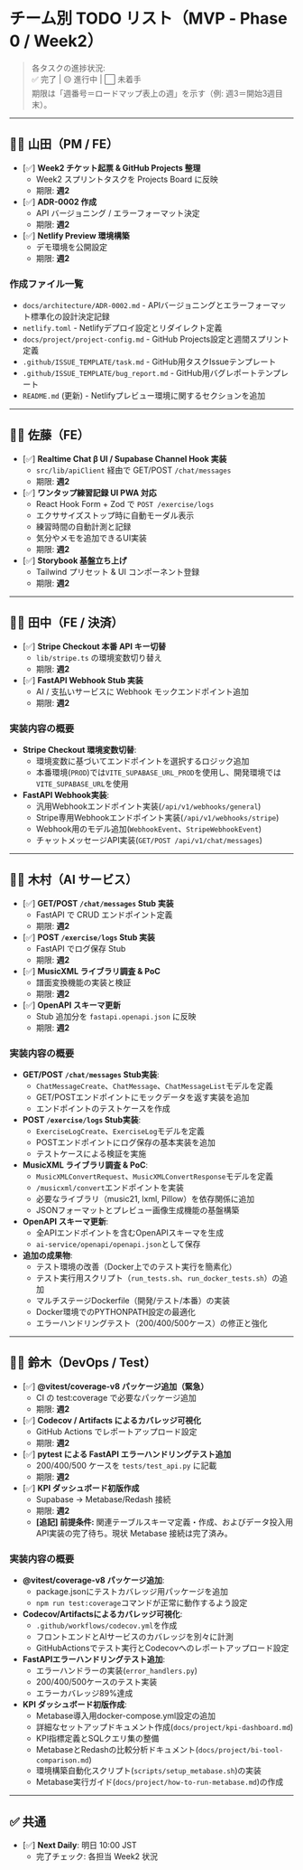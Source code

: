 # チーム別 TODO リスト（MVP ‑ Phase 0 / Week2）

> 各タスクの進捗状況:  
> ✅ 完了 | 🟡 進行中 | ⬜ 未着手  
> 期限は「週番号＝ロードマップ表上の週」を示す（例: 週3＝開始3週目末）。

---

## 🧑‍💻 山田（PM / FE）

- [✅] **Week2 チケット起票 & GitHub Projects 整理**  
  - Week2 スプリントタスクを Projects Board に反映  
  - 期限: **週2**
- [✅] **ADR-0002 作成**  
  - API バージョニング / エラーフォーマット決定  
  - 期限: **週2**
- [✅] **Netlify Preview 環境構築**  
  - デモ環境を公開設定  
  - 期限: **週2**

### 作成ファイル一覧
- `docs/architecture/ADR-0002.md` - APIバージョニングとエラーフォーマット標準化の設計決定記録
- `netlify.toml` - Netlifyデプロイ設定とリダイレクト定義
- `docs/project/project-config.md` - GitHub Projects設定と週間スプリント定義
- `.github/ISSUE_TEMPLATE/task.md` - GitHub用タスクIssueテンプレート
- `.github/ISSUE_TEMPLATE/bug_report.md` - GitHub用バグレポートテンプレート
- `README.md` (更新) - Netlifyプレビュー環境に関するセクションを追加

---

## 🧑‍💻 佐藤（FE）

- [✅] **Realtime Chat β UI / Supabase Channel Hook 実装**  
  - `src/lib/apiClient` 経由で GET/POST `/chat/messages`  
  - 期限: **週2**
- [✅] **ワンタップ練習記録 UI PWA 対応**  
  - React Hook Form + Zod で `POST /exercise/logs`  
  - エクササイズストップ時に自動モーダル表示
  - 練習時間の自動計測と記録
  - 気分やメモを追加できるUI実装
  - 期限: **週2**
- [✅] **Storybook 基盤立ち上げ**  
  - Tailwind プリセット & UI コンポーネント登録  
  - 期限: **週2**

---

## 🧑‍💻 田中（FE / 決済）

- [✅] **Stripe Checkout 本番 API キー切替**  
  - `lib/stripe.ts` の環境変数切り替え  
  - 期限: **週2**
- [✅] **FastAPI Webhook Stub 実装**  
  - AI / 支払いサービスに Webhook モックエンドポイント追加  
  - 期限: **週2**

### 実装内容の概要
- **Stripe Checkout 環境変数切替**:
  - 環境変数に基づいてエンドポイントを選択するロジック追加
  - 本番環境(`PROD`)では`VITE_SUPABASE_URL_PROD`を使用し、開発環境では`VITE_SUPABASE_URL`を使用
- **FastAPI Webhook実装**:
  - 汎用Webhookエンドポイント実装(`/api/v1/webhooks/general`)
  - Stripe専用Webhookエンドポイント実装(`/api/v1/webhooks/stripe`)
  - Webhook用のモデル追加(`WebhookEvent`、`StripeWebhookEvent`)
  - チャットメッセージAPI実装(`GET/POST /api/v1/chat/messages`)

---

## 🧑‍💻 木村（AI サービス）

- [✅] **GET/POST `/chat/messages` Stub 実装**  
  - FastAPI で CRUD エンドポイント定義  
  - 期限: **週2**
- [✅] **POST `/exercise/logs` Stub 実装**  
  - FastAPI でログ保存 Stub  
  - 期限: **週2**
- [✅] **MusicXML ライブラリ調査 & PoC**  
  - 譜面変換機能の実装と検証  
  - 期限: **週2**
- [✅] **OpenAPI スキーマ更新**  
  - Stub 追加分を `fastapi.openapi.json` に反映  
  - 期限: **週2**

### 実装内容の概要
- **GET/POST `/chat/messages` Stub実装**:
  - `ChatMessageCreate`、`ChatMessage`、`ChatMessageList`モデルを定義
  - GET/POSTエンドポイントにモックデータを返す実装を追加
  - エンドポイントのテストケースを作成
- **POST `/exercise/logs` Stub実装**:
  - `ExerciseLogCreate`、`ExerciseLog`モデルを定義
  - POSTエンドポイントにログ保存の基本実装を追加
  - テストケースによる検証を実施
- **MusicXML ライブラリ調査 & PoC**:
  - `MusicXMLConvertRequest`、`MusicXMLConvertResponse`モデルを定義
  - `/musicxml/convert`エンドポイントを実装
  - 必要なライブラリ（music21, lxml, Pillow）を依存関係に追加
  - JSONフォーマットとプレビュー画像生成機能の基盤構築
- **OpenAPI スキーマ更新**:
  - 全APIエンドポイントを含むOpenAPIスキーマを生成
  - `ai-service/openapi/openapi.json`として保存
- **追加の成果物**:
  - テスト環境の改善（Docker上でのテスト実行を簡素化）
  - テスト実行用スクリプト（`run_tests.sh`、`run_docker_tests.sh`）の追加
  - マルチステージDockerfile（開発/テスト/本番）の実装
  - Docker環境でのPYTHONPATH設定の最適化
  - エラーハンドリングテスト（200/400/500ケース）の修正と強化

---

## 🧑‍💻 鈴木（DevOps / Test）

- [✅] **@vitest/coverage-v8 パッケージ追加（緊急）**  
  - CI の test:coverage で必要なパッケージ追加  
  - 期限: **週2**
- [✅] **Codecov / Artifacts によるカバレッジ可視化**  
  - GitHub Actions でレポートアップロード設定  
  - 期限: **週2**
- [✅] **pytest による FastAPI エラーハンドリングテスト追加**  
  - 200/400/500 ケースを `tests/test_api.py` に記載  
  - 期限: **週2**
- [✅] **KPI ダッシュボード初版作成**  
  - Supabase → Metabase/Redash 接続
  - 期限: **週2**
  - **[追記] 前提条件:** 関連テーブルスキーマ定義・作成、およびデータ投入用API実装の完了待ち。現状 Metabase 接続は完了済み。

### 実装内容の概要
- **@vitest/coverage-v8 パッケージ追加**:
  - package.jsonにテストカバレッジ用パッケージを追加
  - `npm run test:coverage`コマンドが正常に動作するよう設定
- **Codecov/Artifactsによるカバレッジ可視化**:
  - `.github/workflows/codecov.yml`を作成
  - フロントエンドとAIサービスのカバレッジを別々に計測
  - GitHubActionsでテスト実行とCodecovへのレポートアップロード設定
- **FastAPIエラーハンドリングテスト追加**:
  - エラーハンドラーの実装(`error_handlers.py`)
  - 200/400/500ケースのテスト実装
  - エラーカバレッジ89%達成
- **KPI ダッシュボード初版作成**:
  - Metabase導入用docker-compose.yml設定の追加
  - 詳細なセットアップドキュメント作成(`docs/project/kpi-dashboard.md`)
  - KPI指標定義とSQLクエリ集の整備
  - MetabaseとRedashの比較分析ドキュメント(`docs/project/bi-tool-comparison.md`)
  - 環境構築自動化スクリプト(`scripts/setup_metabase.sh`)の実装
  - Metabase実行ガイド(`docs/project/how-to-run-metabase.md`)の作成

---

## ✅ 共通

- [✅] **Next Daily**: 明日 10:00 JST  
  - 完了チェック: 各担当 Week2 状況 